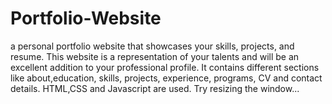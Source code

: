 # Portfolio-Website
a personal portfolio website that showcases your skills, projects, and resume. 
This website is a representation of your talents and will be an excellent addition to your professional profile.
It contains different sections like about,education, skills, projects, experience, programs, CV and contact details.
HTML,CSS and Javascript are used.
Try resizing the window...
